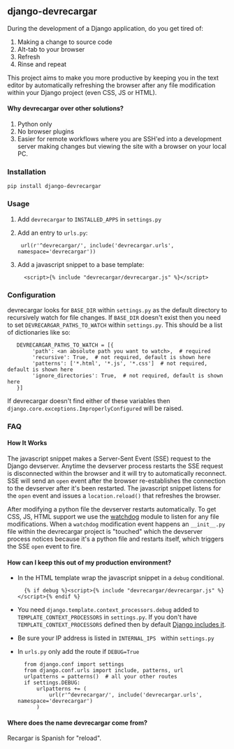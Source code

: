 ## django-devrecargar ##
During the development of a Django application, do you get tired of:

1. Making a change to source code
1. Alt-tab to your browser
1. Refresh
1. Rinse and repeat

This project aims to make you more productive by keeping you in the text editor by automatically refreshing the browser after any file modification within your Django project (even CSS, JS or HTML).

#### Why devrecargar over other solutions? ####
1. Python only
1. No browser plugins
1. Easier for remote workflows where you are SSH'ed into a development server making changes but viewing the site with a browser on your local PC.

### Installation ###
    
    pip install django-devrecargar

### Usage ###
1. Add `devrecargar` to `INSTALLED_APPS` in `settings.py`
1. Add an entry to `urls.py`:

        url(r'^devrecargar/', include('devrecargar.urls', namespace='devrecargar'))
1. Add a javascript snippet to a base template:

         <script>{% include "devrecargar/devrecargar.js" %}</script>

### Configuration ###
devrecargar looks for `BASE_DIR` within `settings.py` as the default directory to recursively watch for file changes. If `BASE_DIR` doesn't exist then you need to set `DEVRECARGAR_PATHS_TO_WATCH` within `settings.py`. This should be a list of dictionaries like so:

       DEVRECARGAR_PATHS_TO_WATCH = [{
            'path': <an absolute path you want to watch>,  # required
            'recursive': True,  # not required, default is shown here
            'patterns': ['*.html', '*.js', '*.css']  # not required, default is shown here
            'ignore_directories': True,  # not required, default is shown here
       }]
        
If devrecargar doesn't find either of these variables then `django.core.exceptions.ImproperlyConfigured` will be raised. 

### FAQ ####
#### How It Works ####
The javascript snippet makes a Server-Sent Event (SSE) request to the Django devserver. Anytime the devserver process restarts the SSE request is disconnected within the browser and it will try to automatically reconnect. SSE will send an `open` event after the browser re-establishes the connection to the devserver after it's been restarted.  The javascript snippet listens for the `open` event and issues a `location.reload()` that refreshes the browser.

After modifying a python file the devserver restarts automatically.  To get CSS, JS, HTML support we use the [watchdog](http://pythonhosted.org/watchdog/) module to listen for any file modifications. When a `watchdog` modification event happens an `__init__.py` file within the devrecargar project is "touched" which the devserver process notices because it's a python file and restarts itself, which triggers the SSE `open` event to fire.

#### How can I keep this out of my production environment? ####
* In the HTML template wrap the javascript snippet in a `debug` conditional. 

	    {% if debug %}<script>{% include "devrecargar/devrecargar.js" %}</script>{% endif %}
	    
* You need `django.template.context_processors.debug` added to `TEMPLATE_CONTEXT_PROCESSORS` in `settings.py`. If you don't have `TEMPLATE_CONTEXT_PROCESSORS` defined then by default [Django includes it](https://docs.djangoproject.com/en/1.9/ref/settings/#template-context-processors).
* Be sure your IP address is listed in `INTERNAL_IPS ` within `settings.py`
* In `urls.py` only add the route if `DEBUG=True`
 
        from django.conf import settings
        from django.conf.urls import include, patterns, url
        urlpatterns = patterns()  # all your other routes
        if settings.DEBUG:
            urlpatterns += (
                url(r'^devrecargar/', include('devrecargar.urls', namespace='devrecargar')
            )

#### Where does the name devrecargar come from? ####
Recargar is Spanish for "reload".
